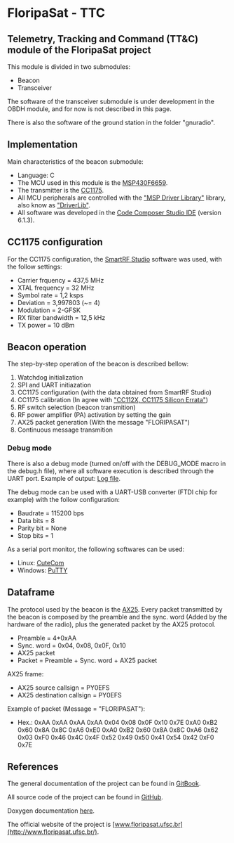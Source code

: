 # FloripaSat - TTC
## Telemetry, Tracking and Command (TT&amp;C) module of the FloripaSat project

This module is divided in two submodules:
* Beacon
* Transceiver

The software of the transceiver submodule is under development in the OBDH module, and for now is not described in this page.

There is also the software of the ground station in the folder "gnuradio". 

## Implementation

Main characteristics of the beacon submodule:
* Language: C
* The MCU used in this module is the [MSP430F6659](http://www.ti.com/product/MSP430F6659).
* The transmitter is the [CC1175](http://www.ti.com/product/CC1175).
* All MCU peripherals are controlled with the ["MSP Driver Library"](http://www.ti.com/tool/mspdriverlib) library, also know as ["DriverLib"](http://www.ti.com/tool/mspdriverlib).
* All software was developed in the [Code Composer Studio IDE](http://www.ti.com/tool/ccstudio) (version 6.1.3).

## CC1175 configuration

For the CC1175 configuration, the [SmartRF Studio](http://www.ti.com/tool/smartrftm-studio) software was used, with the follow settings:
* Carrier frquency      = 437,5 MHz
* XTAL frequency        = 32 MHz
* Symbol rate           = 1,2 ksps
* Deviation             = 3,997803 (~= 4)
* Modulation            = 2-GFSK
* RX filter bandwidth   = 12,5 kHz
* TX power              = 10 dBm

## Beacon operation

The step-by-step operation of the beacon is described bellow:

1. Watchdog initialization
2. SPI and UART initiazation
3. CC1175 configuration (with the data obtained from SmartRF Studio)
4. CC1175 calibration (In agree with ["CC112X, CC1175 Silicon Errata"](http://www.ti.com/lit/er/swrz039d/swrz039d.pdf))
5. RF switch selection (beacon transmition)
6. RF power amplifier (PA) activation by setting the gain
7. AX25 packet generation (With the message "FLORIPASAT")
8. Continuous message transmition

### Debug mode

There is also a debug mode (turned on/off with the DEBUG\_MODE macro in the debug.h file), where all software execution is described through the UART port. Example of output: [Log file](https://github.com/floripasat/ttc/blob/master/beacon/log/beacon_tx.log).

The debug mode can be used with a UART-USB converter (FTDI chip for example) with the follow configuration:
* Baudrate      = 115200 bps
* Data bits     = 8
* Parity bit    = None
* Stop bits     = 1

As a serial port monitor, the following softwares can be used:
* Linux: [CuteCom](http://cutecom.sourceforge.net/)
* Windows: [PuTTY](http://www.putty.org/)

## Dataframe

The protocol used by the beacon is the [AX25](http://www.ax25.net/).
Every packet transmitted by the beacon is composed by the preamble and the sync. word (Added by the hardware of the radio), plus the generated packet by the AX25 protocol.

* Preamble      = 4*0xAA
* Sync. word    = 0x04, 0x08, 0x0F, 0x10
* AX25 packet
* Packet        = Preamble + Sync. word + AX25 packet

AX25 frame:
* AX25 source callsign      = PY0EFS
* AX25 destination callsign = PY0EFS

Example of packet (Message = "FLORIPASAT"):
* Hex.: 0xAA 0xAA 0xAA 0xAA 0x04 0x08 0x0F 0x10 0x7E 0xA0 0xB2 0x60 0x8A 0x8C 0xA6 0xE0 0xA0 0xB2 0x60 0x8A 0x8C 0xA6 0x62 0x03 0xF0 0x46 0x4C 0x4F 0x52 0x49 0x50 0x41 0x54 0x42 0xF0 0x7E

## References

The general documentation of the project can be found in [GitBook](https://www.gitbook.com/book/tuliogomesp/floripasat-technical-manual).

All source code of the project can be found in [GitHub](https://github.com/floripasat).

Doxygen documentation [here](http://fsat-server.duckdns.org:8000/ttc/).

The official website of the project is [www.floripasat.ufsc.br](http://www.floripasat.ufsc.br/).
